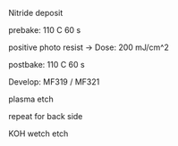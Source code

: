 Nitride deposit 

prebake: 110 C 60 s

positive photo resist -> Dose: 200 mJ/cm^2

postbake: 110 C 60 s

Develop: MF319 / MF321 

plasma etch

repeat for back side

KOH wetch etch
